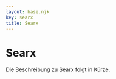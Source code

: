 ```yaml
---
layout: base.njk
key: searx
title: Searx
---
```

# Searx

Die Beschreibung zu Searx folgt in Kürze.
